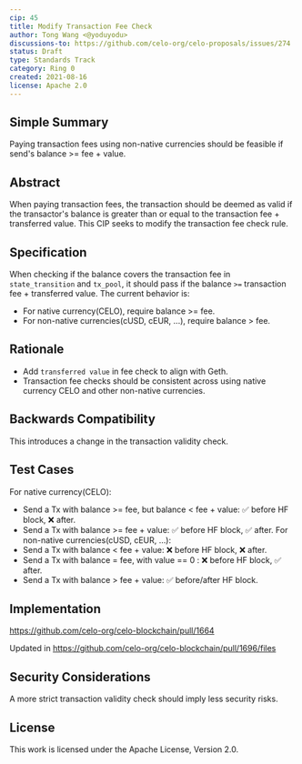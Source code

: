 ```yaml
---
cip: 45
title: Modify Transaction Fee Check
author: Tong Wang <@yoduyodu>
discussions-to: https://github.com/celo-org/celo-proposals/issues/274
status: Draft
type: Standards Track
category: Ring 0
created: 2021-08-16
license: Apache 2.0
---
```


## Simple Summary
Paying transaction fees using non-native currencies should be feasible if send's balance >= fee + value.

## Abstract
When paying transaction fees, the transaction should be deemed as valid if the transactor's balance is greater than or equal to the transaction fee + transferred value. This CIP seeks to modify the transaction fee check rule.

## Specification
When checking if the balance covers the transaction fee in `state_transition` and `tx_pool`, it should pass if the balance `>=` transaction fee + transferred value. The current behavior is:
- For native currency(CELO), require balance >= fee.
- For non-native currencies(cUSD, cEUR, ...), require balance > fee.

## Rationale
- Add `transferred value` in fee check to align with Geth.
- Transaction fee checks should be consistent across using native currency CELO and other non-native currencies.

## Backwards Compatibility
This introduces a change in the transaction validity check.

## Test Cases
For native currency(CELO):
- Send a Tx with balance >= fee, but balance < fee + value: :white_check_mark: before HF block, :x: after.
- Send a Tx with balance >= fee + value: :white_check_mark: before HF block, :white_check_mark: after.
For non-native currencies(cUSD, cEUR, ...):
- Send a Tx with balance < fee + value: :x: before HF block, :x: after.
- Send a Tx with balance = fee, with value == 0 : :x: before HF block, :white_check_mark: after.
- Send a Tx with balance > fee + value: :white_check_mark: before/after HF block.

## Implementation
https://github.com/celo-org/celo-blockchain/pull/1664

Updated in https://github.com/celo-org/celo-blockchain/pull/1696/files

## Security Considerations
A more strict transaction validity check should imply less security risks.

## License
This work is licensed under the Apache License, Version 2.0.
